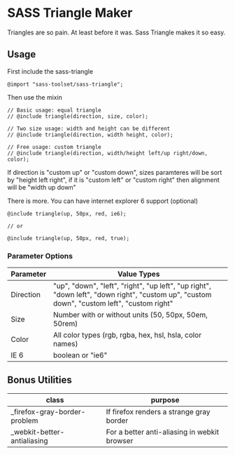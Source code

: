 # SASS Triangle Maker

Triangles are so pain. At least before it was. Sass Triangle makes it so easy.

## Usage

First include the sass-triangle

```
@import "sass-toolset/sass-triangle";
```

Then use the mixin

```
// Basic usage: equal triangle
// @include triangle(direction, size, color);

// Two size usage: width and height can be different
// @include triangle(direction, width height, color);

// Free usage: custom triangle
// @include triangle(direction, width/height left/up right/down, color);
```

If direction is "custom up" or "custom down", sizes paramteres will be sort by "height left right", if it is "custom left" or "custom right" then alignment will be "width up down"

There is more. You can have internet explorer 6 support (optional)

```
@include triangle(up, 50px, red, ie6);

// or

@include triangle(up, 50px, red, true);
```

### Parameter Options

| Parameter | Value Types                                                                                                                                |
| --------- | ------------------------------------------------------------------------------------------------------------------------------------------ |
| Direction | "up", "down", "left", "right", "up left", "up right", "down left", "down right", "custom up", "custom down", "custom left", "custom right" |
| Size      | Number with or without units (50, 50px, 50em, 50rem)                                                                                       |
| Color     | All color types (rgb, rgba, hex, hsl, hsla, color names)                                                                                   |
| IE 6      | boolean or "ie6"                                                                                                                           |

## Bonus Utilities

| class                         | purpose                                      |
| ----------------------------- | -------------------------------------------- |
| \_firefox-gray-border-problem | If firefox renders a strange gray border     |
| \_webkit-better-antialiasing  | For a better anti-aliasing in webkit browser |
